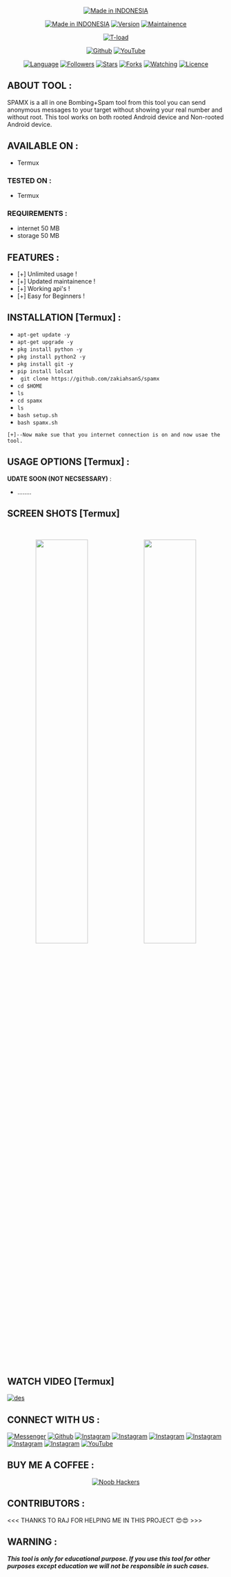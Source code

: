 <p align="center">
<a href="https://bit.ly/3jPqXEB"><img title="Made in INDONESIA" src="https://img.shields.io/badge/MADE%20IN-INDONESIA-SCRIPT?colorA=%23ff8100&colorB=%23017e40&colorC=%23ff0000&style=for-the-badge"></a>
</p>
<p align="center">
<a href="https://bit.ly/3jPqXEB"><img title="Made in INDONESIA" src="https://img.shields.io/badge/Tool-Spamx-green.svg"></a>
<a href="https://bit.ly/3jPqXEB"><img title="Version" src="https://img.shields.io/badge/Version-1.0-green.svg?style=flat-square"></a>
<a href="https://bit.ly/3jPqXEB"><img title="Maintainence" src="https://img.shields.io/badge/Maintained%3F-yes-green.svg"></a>
</p>
<p align="center">
<a href="https://bit.ly/3jPqXEB"><img title="T-load" src="https://user-images.githubusercontent.com/49580304/110321607-c75dd680-7fc6-11eb-9ad8-544ec3c073f7.jpg"></a>
</p>
<p align="center">
<a href="https://github.com/noob-hackers"><img title="Github" src="https://img.shields.io/badge/noob-hackers-brightgreen?style=for-the-badge&logo=github"></a>
<a href="https://rebrand.ly/noobhackers"><img title="YouTube" src="https://img.shields.io/badge/YouTube-Noob Hackers-red?style=for-the-badge&logo=Youtube"></a>
</p>
<p align="center">
<a href="https://github.com/zakiahsanS"><img title="Language" src="https://img.shields.io/badge/Made%20with-Bash-1f425f.svg?v=103"></a>
<a href="https://github.com/zakiahsanS"><img title="Followers" src="https://img.shields.io/github/followers/noob-hackers?color=blue&style=flat-square"></a>
<a href="https://github.com/zakiahsanS"><img title="Stars" src="https://img.shields.io/github/stars/zakiahsanS/spamx?color=red&style=flat-square"></a>
<a href="https://github.com/zakiahsanS"><img title="Forks" src="https://img.shields.io/github/forks/zakiahsanS/spamx?color=red&style=flat-square"></a>
<a href="https://github.com/zakiahsanS"><img title="Watching" src="https://img.shields.io/github/watchers/zakiahsanS/spamx?label=Watchers&color=blue&style=flat-square"></a>
<a href="https://github.com/zakiahsanS"><img title="Licence" src="https://img.shields.io/badge/License-MIT-blue.svg"></a>
</p>

## ABOUT TOOL :

SPAMX is a all in one Bombing+Spam tool from this tool you can send anonymous messages to your target without showing your real number and without root. This tool works on both rooted Android device and Non-rooted Android device.

## AVAILABLE ON :

* Termux

### TESTED ON :

* Termux

### REQUIREMENTS :
* internet 50 MB
* storage 50 MB

## FEATURES :
* [+] Unlimited usage !
* [+] Updated maintainence !
* [+] Working api's !
* [+] Easy for Beginners !

## INSTALLATION [Termux] :

* `apt-get update -y`
* `apt-get upgrade -y`
* `pkg install python -y`
* `pkg install python2 -y`
* `pkg install git -y`
* `pip install lolcat`
* ` git clone https://github.com/zakiahsanS/spamx`
* `cd $HOME`
* `ls`
* `cd spamx`
* `ls`
* `bash setup.sh`
* `bash spamx.sh`
```
[+]--Now make sue that you internet connection is on and now usae the tool.
```

## USAGE OPTIONS [Termux] :

__UDATE SOON (NOT NECSESSARY)__ :
- ........

## SCREEN SHOTS [Termux]

<br>
<p align="center">
<img width="49%" src="https://user-images.githubusercontent.com/49580304/110321497-99789200-7fc6-11eb-9ddb-cc357547513e.jpg"/>
<img width="49%" src="https://user-images.githubusercontent.com/49580304/110321530-a5645400-7fc6-11eb-9ff5-a7ac68d0937b.jpg"/>
</p>

## WATCH VIDEO [Termux]

[![des](https://user-images.githubusercontent.com/49580304/96466915-3c2ea080-11df-11eb-8328-100ca165c12c.jpg)](https://rebrand.ly/rcentvideo)

## CONNECT WITH US :

[![Messenger](https://img.shields.io/badge/Chat-Messenger-blue?style=for-the-badge&logo=messenger)](https://rebrand.ly/fbmsnger)
<a href="https://rebrand.ly/githubprof"><img title="Github" src="https://img.shields.io/badge/noob-hackers-brightgreen?style=for-the-badge&logo=github"></a>
[![Instagram](https://img.shields.io/badge/INSTAGRAM-FOLLOW-red?style=for-the-badge&logo=instagram)](https://rebrand.ly/insgrm)
[![Instagram](https://img.shields.io/badge/WEBSITE-VISIT-yellow?style=for-the-badge&logo=blogger)](https://rebrand.ly/noobwebs)
[![Instagram](https://img.shields.io/badge/LINKEDIN-CONNECT-red?style=for-the-badge&logo=linkedin)](https://rebrand.ly/linkedinprof)
[![Instagram](https://img.shields.io/badge/FACEBOOK-LIKE-red?style=for-the-badge&logo=facebook)](https://rebrand.ly/fsbpage)
[![Instagram](https://img.shields.io/badge/TELEGRAM-CHANNEL-red?style=for-the-badge&logo=telegram)](https://rebrand.ly/telegramchnl)
[![Instagram](https://img.shields.io/badge/WHATSAPP-JOINGROUP-red?style=for-the-badge&logo=whatsapp)](https://rebrand.ly/hckrgroups)
<a href="https://rebrand.ly/noobhackers"><img title="YouTube" src="https://img.shields.io/badge/YouTube-Noob Hackers-red?style=for-the-badge&logo=Youtube"></a>

## BUY ME A COFFEE :

<p align="center">
<a href="https://rebrand.ly/BuyCoffee"><img title="Noob Hackers" src="https://camo.githubusercontent.com/ae8af018f80649f3d379eb23dbf59acceaffa24e/68747470733a2f2f6c69626572617061792e636f6d2f6173736574732f776964676574732f646f6e6174652e737667"></a>
</p>

## CONTRIBUTORS :
<p> <<< THANKS TO RAJ FOR HELPING ME IN THIS PROJECT 😍😍 >>> <p>
  
## WARNING : 
***This tool is only for educational purpose. If you use this tool for other purposes except education we will not be responsible in such cases.***

